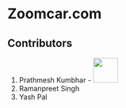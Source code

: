 # Zoomcar.com

## Contributors 
1) Prathmesh Kumbhar - <a href="https://www.linkedin.com/in/prathmesh-kumbhar-54287b1a3/"><img width="50px" src="https://cdn-icons-png.flaticon.com/512/174/174857.png" /> </a>
2) Ramanpreet Singh
3) Yash Pal
